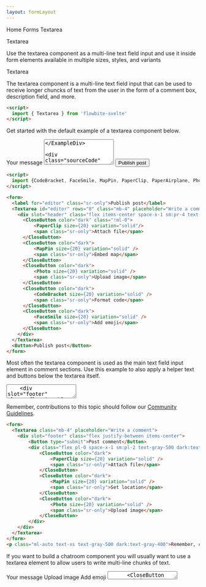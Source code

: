 ```yaml
---
layout: formLayout
---
```


<script>
import { Htwo, ExampleDiv, GitHubSource, CompoDescription, TableProp, TableDefaultRow} from '../../utils'
import { Button, Textarea, Label, Heading, Breadcrumb, BreadcrumbItem, Badge, Alert, CloseButton, CodeBracket, FaceSmile, MapPin, PaperClip, PaperAirplane,  Photo } from '$lib'
import { Home, Upload } from 'svelte-heros';

import componentProps from '../../props/Textarea.json'
let items = componentProps.props
let propHeader = ['Name', 'Type', 'Default']

let divClass='w-full relative overflow-x-auto shadow-md sm:rounded-lg py-4'
let theadClass ='text-xs text-gray-700 uppercase bg-gray-50 dark:bg-gray-700 dark:text-white'

let textareaprops = {
  id: 'message',
  name: 'message',
  label: 'Your message',
  rows: 4,
  placeholder: 'Leave a comment...',
};
</script>

<Breadcrumb class="pb-8">
  <BreadcrumbItem href="/" icon={Home} variation="solid">Home</BreadcrumbItem>
  <BreadcrumbItem href="/forms/" rel="external">Forms</BreadcrumbItem>
  <BreadcrumbItem>Textarea</BreadcrumbItem>
</Breadcrumb>

<Heading class="mb-2" tag="h1" customSize="text-3xl">Textarea</Heading>

<CompoDescription>Use the textarea component as a multi-line text field input and use it inside form elements available in multiple sizes, styles, and variants</CompoDescription>

<ExampleDiv>
<GitHubSource href="forms/Textarea.svelte">Textarea</GitHubSource>
</ExampleDiv>

The textarea component is a multi-line text field input that can be used to receive longer chuncks of text from the user in the form of a comment box, description field, and more.

<Htwo label="Setup" />

```html
<script>
  import { Textarea } from 'flowbite-svelte'
</script>
```

<Htwo label="Textarea example" />

Get started with the default example of a textarea component below.

<ExampleDiv>
  <Label for="textarea-id" class="mb-2">Your message</Label>
  <Textarea id="textarea-id" placeholder="Your message" rows="4" name="message"/>
</ExampleDiv>

```html
  <Label for="textarea-id" class="mb-2">Your message</Label>
  <Textarea id="textarea-id" placeholder="Your message" rows="4" name="message"/>
```

<Htwo label="WYSIWYG Editor" />

If you want to add other actions as buttons alongside your textarea component, such as with a WYSIWYG editor, then you can use the example below.

<ExampleDiv>
<form>
  <label for="editor" class="sr-only">Publish post</label>
  <Textarea id="editor" rows="8" class="mb-4" placeholder="Write a comment">
    <div slot="header" class="flex items-center space-x-1 sm:pr-4 text-gray-500 dark:text-gray-400">
      <CloseButton color="dark" class="!ml-0">
          <PaperClip size={20} variation="solid"/>
          <span class="sr-only">Attach file</span>
      </CloseButton>
      <CloseButton color="dark">
          <MapPin size={20} variation="solid" />
          <span class="sr-only">Embed map</span>
      </CloseButton>
      <CloseButton color="dark">
          <Photo size={20} variation="solid" />
          <span class="sr-only">Upload image</span>
      </CloseButton>
      <CloseButton color="dark">
          <CodeBracket size={20} variation="solid" />
          <span class="sr-only">Format code</span>
      </CloseButton>
      <CloseButton color="dark">
          <FaceSmile size={20} variation="solid" />
          <span class="sr-only">Add emoji</span>
      </CloseButton>
    </div>
  </Textarea>
  <Button>Publish post</Button>
</form>
</ExampleDiv>

```html
<script>
  import {CodeBracket, FaceSmile, MapPin, PaperClip, PaperAirplane, Photo } from 'flowbite-svelte'
</script>

<form>
  <label for="editor" class="sr-only">Publish post</label>
  <Textarea id="editor" rows="8" class="mb-4" placeholder="Write a comment">
    <div slot="header" class="flex items-center space-x-1 sm:pr-4 text-gray-500 dark:text-gray-400">
      <CloseButton color="dark" class="!ml-0">
          <PaperClip size={20} variation="solid"/>
          <span class="sr-only">Attach file</span>
      </CloseButton>
      <CloseButton color="dark">
          <MapPin size={20} variation="solid" />
          <span class="sr-only">Embed map</span>
      </CloseButton>
      <CloseButton color="dark">
          <Photo size={20} variation="solid" />
          <span class="sr-only">Upload image</span>
      </CloseButton>
      <CloseButton color="dark">
          <CodeBracket size={20} variation="solid" />
          <span class="sr-only">Format code</span>
      </CloseButton>
      <CloseButton color="dark">
          <FaceSmile size={20} variation="solid" />
          <span class="sr-only">Add emoji</span>
      </CloseButton>
    </div>
  </Textarea>
  <Button>Publish post</Button>
</form>
```

<Htwo label="Comment box" />

Most often the textarea component is used as the main text field input element in comment sections. Use this example to also apply a helper text and buttons below the textarea itself.

<ExampleDiv>
<form>
  <Textarea class="mb-4" placeholder="Write a comment">
    <div slot="footer" class="flex justify-between items-center">
        <Button type="submit">Post comment</Button>
        <div class="flex pl-0 space-x-1 sm:pl-2 text-gray-500 dark:text-gray-400">
            <CloseButton color="dark">
                <PaperClip size={20} variation="solid" />
                <span class="sr-only">Attach file</span>
            </CloseButton>
            <CloseButton color="dark">
                <MapPin size={20} variation="solid" />
                <span class="sr-only">Set location</span>
            </CloseButton>
            <CloseButton color="dark">
                <Photo size={20} variation="solid" />
                <span class="sr-only">Upload image</span>
            </CloseButton>
        </div>
    </div>
  </Textarea>
</form>
<p class="ml-auto text-xs text-gray-500 dark:text-gray-400">Remember, contributions to this topic should follow our <a href="/" class="text-blue-600 dark:text-blue-500 hover:underline">Community Guidelines</a>.</p>
</ExampleDiv>

```html
<form>
  <Textarea class="mb-4" placeholder="Write a comment">
    <div slot="footer" class="flex justify-between items-center">
        <Button type="submit">Post comment</Button>
        <div class="flex pl-0 space-x-1 sm:pl-2 text-gray-500 dark:text-gray-400">
            <CloseButton color="dark">
                <PaperClip size={20} variation="solid" />
                <span class="sr-only">Attach file</span>
            </CloseButton>
            <CloseButton color="dark">
                <MapPin size={20} variation="solid" />
                <span class="sr-only">Set location</span>
            </CloseButton>
            <CloseButton color="dark">
                <Photo size={20} variation="solid" />
                <span class="sr-only">Upload image</span>
            </CloseButton>
        </div>
    </div>
  </Textarea>
</form>
<p class="ml-auto text-xs text-gray-500 dark:text-gray-400">Remember, contributions to this topic should follow our <a href="/" class="text-blue-600 dark:text-blue-500 hover:underline">Community Guidelines</a>.</p>
```

<Htwo label="Chatroom input" />

If you want to build a chatroom component you will usually want to use a textarea element to allow users to write multi-line chunks of text.

<ExampleDiv>
<form>
    <label for="chat" class="sr-only">Your message</label>
    <Alert color="dark" class="px-3 py-2">
      <CloseButton color="dark" class="text-gray-500 dark:text-gray-400">
          <Photo variation="solid" />
          <span class="sr-only">Upload image</span>
      </CloseButton>
      <CloseButton color="dark" class="text-gray-500 dark:text-gray-400">
          <FaceSmile variation="solid" />
          <span class="sr-only">Add emoji</span>
      </CloseButton>
      <Textarea id="chat" class="mx-4" rows="1" placeholder="Your message..."/>
      <CloseButton type="submit" color="blue" class="rounded-full text-blue-600 dark:text-blue-500">
          <PaperAirplane variation="solid" />
          <span class="sr-only">Send message</span>
      </CloseButton>
    </Alert>
</form>
</ExampleDiv>

```html
<form>
  <label for="chat" class="sr-only">Your message</label>
  <Alert color="dark" class="px-3 py-2">
    <CloseButton color="dark" class="text-gray-500 dark:text-gray-400">
        <Photo variation="solid" />
        <span class="sr-only">Upload image</span>
    </CloseButton>
    <CloseButton color="dark" class="text-gray-500 dark:text-gray-400">
        <FaceSmile variation="solid" />
        <span class="sr-only">Add emoji</span>
    </CloseButton>
    <Textarea id="chat" class="mx-4" rows="1" placeholder="Your message..."/>
    <CloseButton type="submit" color="blue" class="rounded-full text-blue-600 dark:text-blue-500">
        <PaperAirplane variation="solid" />
        <span class="sr-only">Send message</span>
    </CloseButton>
  </Alert>
</form>
```

<Htwo label="Props" />

The component has the following props, type, and default values. See <a href="/pages/types">types page</a> for type information.


<TableProp header={propHeader} {divClass} {theadClass}>
  <TableDefaultRow {items} rowState='hover' />
</TableProp>

<Htwo label="Forwarded Events" />

<div class="flex flex-wrap gap-2">
<Badge large={true}>on:blur</Badge>
<Badge large={true}>on:change</Badge>
<Badge large={true}>on:click</Badge>
<Badge large={true}>on:focus</Badge>
<Badge large={true}>on:keydown</Badge>
<Badge large={true}>on:keypress</Badge>
<Badge large={true}>on:keyup</Badge>
<Badge large={true}>on:mouseenter</Badge>
<Badge large={true}>on:mouseleave</Badge>
<Badge large={true}>on:mouseover</Badge>
<Badge large={true}>on:paste</Badge>
</div>
